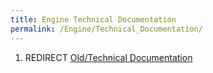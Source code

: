 ```yaml
---
title: Engine Technical Documentation
permalink: /Engine/Technical_Documentation/
---
```


1.  REDIRECT [Old/Technical
    Documentation](Old_Technical_Documentation "wikilink")